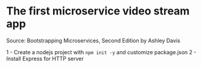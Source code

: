 # The first microservice video stream app
Source: Bootstrapping Microservices, Second Edition by Ashley Davis

1 - Create a nodejs project with `npm init -y` and customize package.json
2 - Install Express for HTTP server